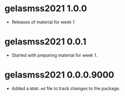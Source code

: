 # gelasmss2021 1.0.0

* Releases of material for week 1

# gelasmss2021 0.0.1

* Started with preparing material for week 1.

# gelasmss2021 0.0.0.9000

* Added a `NEWS.md` file to track changes to the package.
